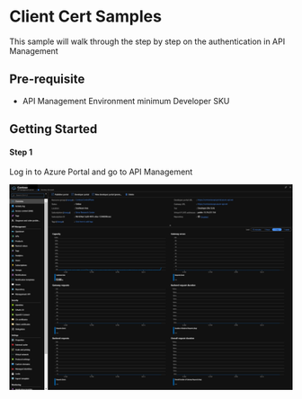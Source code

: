 # Client Cert Samples
This sample will walk through the step by step on the authentication in API Management

## Pre-requisite
- API Management Environment minimum Developer SKU

## Getting Started
#### Step 1
Log in to Azure Portal and go to API Management 

![alt text](https://github.com/evetsydrah/api-management-samples/blob/master/images/api-mgmt-default.jpg "API Management")
